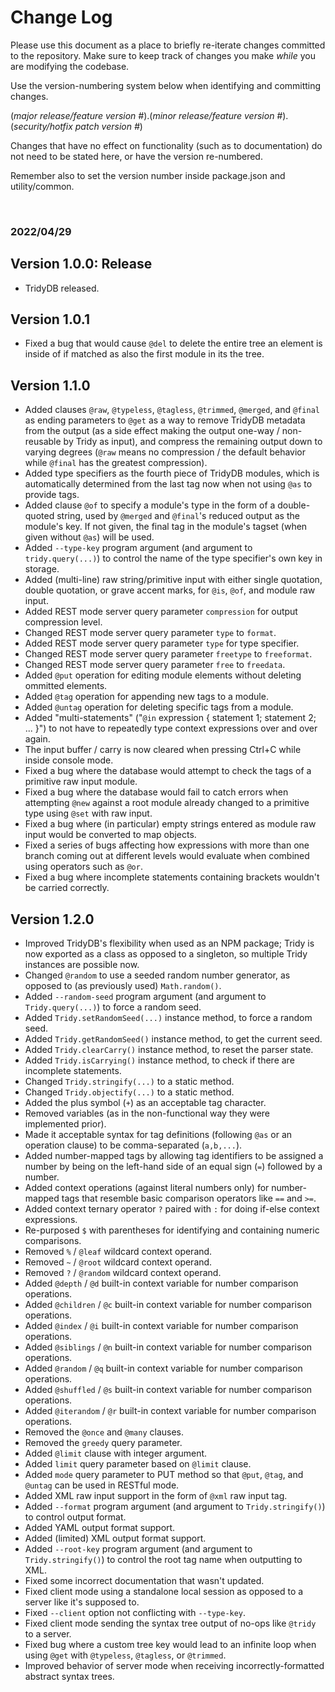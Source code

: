 # Change Log

Please use this document as a place to briefly re-iterate changes committed to the repository. Make sure to keep track of changes you make *while* you are modifying the codebase.

Use the version-numbering system below when identifying and committing changes.

(*major release/feature version #*).(*minor release/feature version #*).(*security/hotfix patch version #*)

Changes that have no effect on functionality (such as to documentation) do not need to be stated here, or have the version re-numbered.

Remember also to set the version number inside package.json and utility/common.

<br>

### 2022/04/29
## Version 1.0.0: Release

* TridyDB released.

## Version 1.0.1

* Fixed a bug that would cause `@del` to delete the entire tree an element is inside of if matched as also the first module in its the tree.

## Version 1.1.0

* Added clauses `@raw`, `@typeless`, `@tagless`, `@trimmed`, `@merged`, and `@final` as ending parameters to `@get` as a way to remove TridyDB metadata from the output (as a side effect making the output one-way / non-reusable by Tridy as input), and compress the remaining output down to varying degrees (`@raw` means no compression / the default behavior while `@final` has the greatest compression).
* Added type specifiers as the fourth piece of TridyDB modules, which is automatically determined from the last tag now when not using `@as` to provide tags.
* Added clause `@of` to specify a module's type in the form of a double-quoted string, used by `@merged` and `@final`'s reduced output as the module's key. If not given, the final tag in the module's tagset (when given without `@as`) will be used.
* Added `--type-key` program argument (and argument to `tridy.query(...)`) to control the name of the type specifier's own key in storage.
* Added (multi-line) raw string/primitive input with either single quotation, double quotation, or grave accent marks, for `@is`, `@of`, and module raw input.
* Added REST mode server query parameter `compression` for output compression level.
* Changed REST mode server query parameter `type` to `format`.
* Added REST mode server query parameter `type` for type specifier.
* Changed REST mode server query parameter `freetype` to `freeformat`.
* Changed REST mode server query parameter `free` to `freedata`.
* Added `@put` operation for editing module elements without deleting ommitted elements.
* Added `@tag` operation for appending new tags to a module.
* Added `@untag` operation for deleting specific tags from a module.
* Added "multi-statements" ("`@in` expression { statement 1; statement 2; ... }") to not have to repeatedly type context expressions over and over again.
* The input buffer / carry is now cleared when pressing Ctrl+C while inside console mode.
* Fixed a bug where the database would attempt to check the tags of a primitive raw input module.
* Fixed a bug where the database would fail to catch errors when attempting `@new` against a root module already changed to a primitive type using `@set` with raw input.
* Fixed a bug where (in particular) empty strings entered as module raw input would be converted to map objects.
* Fixed a series of bugs affecting how expressions with more than one branch coming out at different levels would evaluate when combined using operators such as `@or`.
* Fixed a bug where incomplete statements containing brackets wouldn't be carried correctly.

## Version 1.2.0

* Improved TridyDB's flexibility when used as an NPM package; Tridy is now exported as a class as opposed to a singleton, so multiple Tridy instances are possible now.
* Changed `@random` to use a seeded random number generator, as opposed to (as previously used) `Math.random()`.
* Added `--random-seed` program argument (and argument to `Tridy.query(...)`) to force a random seed.
* Added `Tridy.setRandomSeed(...)` instance method, to force a random seed.
* Added `Tridy.getRandomSeed()` instance method, to get the current seed.
* Added `Tridy.clearCarry()` instance method, to reset the parser state.
* Added `Tridy.isCarrying()` instance method, to check if there are incomplete statements.
* Changed `Tridy.stringify(...)` to a static method.
* Changed `Tridy.objectify(...)` to a static method.
* Added the plus symbol (`+`) as an acceptable tag character.
* Removed variables (as in the non-functional way they were implemented prior).
* Made it acceptable syntax for tag definitions (following `@as` or an operation clause) to be comma-separated (`a,b,...`).
* Added number-mapped tags by allowing tag identifiers to be assigned a number by being on the left-hand side of an equal sign (`=`) followed by a number.
* Added context operations (against literal numbers only) for number-mapped tags that resemble basic comparison operators like `==` and `>=`.
* Added context ternary operator `?` paired with `:` for doing if-else context expressions.
* Re-purposed `$` with parentheses for identifying and containing numeric comparisons.
* Removed `%` / `@leaf` wildcard context operand.
* Removed `~` / `@root` wildcard context operand.
* Removed `?` / `@random` wildcard context operand.
* Added `@depth` / `@d` built-in context variable for number comparison operations.
* Added `@children` / `@c` built-in context variable for number comparison operations.
* Added `@index` / `@i` built-in context variable for number comparison operations.
* Added `@siblings` / `@n` built-in context variable for number comparison operations.
* Added `@random` / `@q` built-in context variable for number comparison operations.
* Added `@shuffled` / `@s` built-in context variable for number comparison operations.
* Added `@iterandom` / `@r` built-in context variable for number comparison operations.
* Removed the `@once` and `@many` clauses.
* Removed the `greedy` query parameter.
* Added `@limit` clause with integer argument.
* Added `limit` query parameter based on `@limit` clause.
* Added `mode` query parameter to PUT method so that `@put`, `@tag`, and `@untag` can be used in RESTful mode.
* Added XML raw input support in the form of `@xml` raw input tag.
* Added `--format` program argument (and argument to `Tridy.stringify()`) to control output format.
* Added YAML output format support.
* Added (limited) XML output format support.
* Added `--root-key` program argument (and argument to `Tridy.stringify()`) to control the root tag name when outputting to XML.
* Fixed some incorrect documentation that wasn't updated.
* Fixed client mode using a standalone local session as opposed to a server like it's supposed to.
* Fixed `--client` option not conflicting with `--type-key`.
* Fixed client mode sending the syntax tree output of no-ops like `@tridy` to a server.
* Fixed bug where a custom tree key would lead to an infinite loop when using `@get` with `@typeless`, `@tagless`, or `@trimmed`.
* Improved behavior of server mode when receiving incorrectly-formatted abstract syntax trees.
